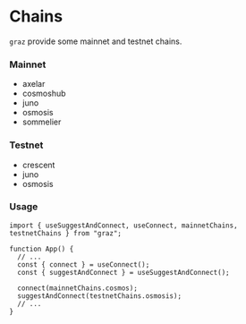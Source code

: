 # Chains

`graz` provide some mainnet and testnet chains.

### Mainnet

- axelar
- cosmoshub
- juno
- osmosis
- sommelier

### Testnet

- crescent
- juno
- osmosis

### Usage

```tsx
import { useSuggestAndConnect, useConnect, mainnetChains, testnetChains } from "graz";

function App() {
  // ...
  const { connect } = useConnect();
  const { suggestAndConnect } = useSuggestAndConnect();

  connect(mainnetChains.cosmos);
  suggestAndConnect(testnetChains.osmosis);
  // ...
}
```
